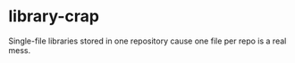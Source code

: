 # library-crap
Single-file libraries stored in one repository cause one file per repo is a real mess.

